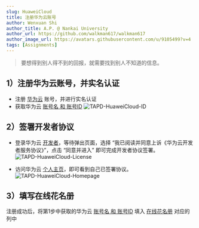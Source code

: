 ```yaml
---
slug: HuaweiCloud
title: 注册华为云账号
author: Wenxuan Shi
author_title: A.P. @ Nankai University
author_url: https://github.com/walkman617/walkman617
author_image_url: https://avatars.githubusercontent.com/u/9105499?v=4
tags: [Assignments]
---
```


> 要想得到别人得不到的回报，就需要找到别人不知道的信息。

## 1）注册华为云账号，并实名认证
- 注册 [华为云](https://www.huaweicloud.com) 账号，并进行实名认证
- 获取华为云 [账号名 和 账号ID](https://console.huaweicloud.com/iam/?agencyId=0bc8d306f880f2c21f28c01b3710deb1&region=cn-north-1&locale=zh-cn#/mine/apiCredential)
![TAPD-HuaweiCloud-ID](/img/tutorial/HuaweiCloud-id.jpg) 

## 2）签署开发者协议
- 登录华为云 [开发者](https://developer.huaweicloud.com/)，等待弹出页面，选择 “我已阅读并同意上诉《华为云开发者服务协议》”，点击 “同意并进入” 即可完成开发者协议签署。
![TAPD-HuaweiCloud-License](/img/tutorial/HuaweiCloud-license.png) 

- 访问华为云 [个人主页](https://bbs.huaweicloud.com/community/myhomepage)，即可看到自己已签署协议。
![TAPD-HuaweiCloud-Homepage](/img/tutorial/HuaweiCloud-homepage.png) 

## 3）填写在线花名册
注册成功后，将第1步中获取的华为云 [账号名 和 账号ID](https://console.huaweicloud.com/iam/?agencyId=0bc8d306f880f2c21f28c01b3710deb1&region=cn-north-1&locale=zh-cn#/mine/apiCredential) 填入 [在线花名册](https://docs.qq.com/sheet/DYnRhc1ZZTkhVeGFH?tab=BB08J2) 对应的列中
